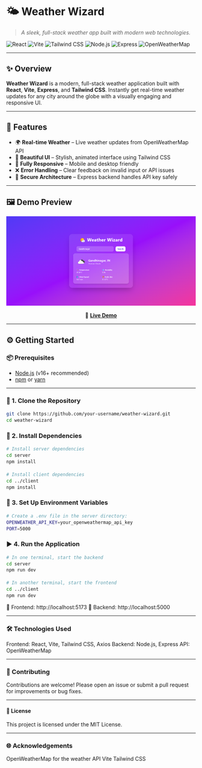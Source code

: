 # 🌤️ Weather Wizard  
> _A sleek, full-stack weather app built with modern web technologies._

![React](https://img.shields.io/badge/Frontend-React-61DAFB?style=for-the-badge&logo=react&logoColor=white)
![Vite](https://img.shields.io/badge/Bundler-Vite-646CFF?style=for-the-badge&logo=vite&logoColor=white)
![Tailwind CSS](https://img.shields.io/badge/Styling-TailwindCSS-38B2AC?style=for-the-badge&logo=tailwind-css&logoColor=white)
![Node.js](https://img.shields.io/badge/Backend-Node.js-339933?style=for-the-badge&logo=node.js&logoColor=white)
![Express](https://img.shields.io/badge/Server-Express-000000?style=for-the-badge&logo=express&logoColor=white)
![OpenWeatherMap](https://img.shields.io/badge/API-OpenWeatherMap-FF6600?style=for-the-badge&logo=OpenWeatherMap&logoColor=white)

---

## ✨ Overview

**Weather Wizard** is a modern, full-stack weather application built with **React**, **Vite**, **Express**, and **Tailwind CSS**. Instantly get real-time weather updates for any city around the globe with a visually engaging and responsive UI.

---

## 🚀 Features

- 🌍 **Real-time Weather** – Live weather updates from OpenWeatherMap API  
- 🧩 **Beautiful UI** – Stylish, animated interface using Tailwind CSS  
- 📱 **Fully Responsive** – Mobile and desktop friendly  
- ❌ **Error Handling** – Clear feedback on invalid input or API issues  
- 🔐 **Secure Architecture** – Express backend handles API key safely  

---

## 🖼️ Demo Preview

<p align="center">
  <img src="client/public/ss.png" alt="Weather Wizard Screenshot" width="600" />
</p>

<p align="center">
  🔗 <a href="https://weather-app-nu-five-80.vercel.app/" target="_blank"><strong>Live Demo</strong></a>
</p>

---


## ⚙️ **Getting Started**

### 📦 Prerequisites

- [Node.js](https://nodejs.org/) (v16+ recommended)  
- [npm](https://www.npmjs.com/) or [yarn](https://yarnpkg.com/)

---

### 🔧 1. Clone the Repository

```bash
git clone https://github.com/your-username/weather-wizard.git
cd weather-wizard
```
### 📁 2. Install Dependencies

```bash
# Install server dependencies
cd server
npm install

# Install client dependencies
cd ../client
npm install
```

### 🔑 3. Set Up Environment Variables

```bash
# Create a .env file in the server directory:
OPENWEATHER_API_KEY=your_openweathermap_api_key
PORT=5000
```

### ▶️ 4. Run the Application

```bash
# In one terminal, start the backend
cd server
npm run dev

# In another terminal, start the frontend
cd ../client
npm run dev
```
🔗 Frontend: http://localhost:5173
🔗 Backend: http://localhost:5000

---

### 🛠️ Technologies Used
Frontend: React, Vite, Tailwind CSS, Axios
Backend: Node.js, Express
API: OpenWeatherMap

---

### 🤝 Contributing
Contributions are welcome! Please open an issue or submit a pull request for improvements or bug fixes.

---

#### 📄 License
This project is licensed under the MIT License.

---

### 🌐 Acknowledgements
OpenWeatherMap for the weather API
Vite
Tailwind CSS